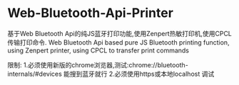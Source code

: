 # Web-Bluetooth-Api-Printer
基于Web Bluetooth Api的纯JS蓝牙打印功能,使用Zenpert热敏打印机,使用CPCL传输打印命令.
Web Bluetooth Api based pure JS Bluetooth printing function, using Zenpert printer, using CPCL to transfer print commands

限制:
1.必须使用新版的chrome浏览器,测试:chrome://bluetooth-internals/#devices 能搜到蓝牙就行
2.必须使用https或本地localhost 调试
